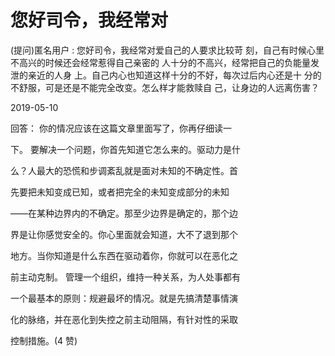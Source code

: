 # 您好司令，我经常对

(提问)匿名用户 : 您好司令，我经常对爱自己的人要求比较苛 刻，自己有时候心里不高兴的时候还会经常惹得自己亲密的 人十分的不高兴，经常把自己的负能量发泄的亲近的人身 上。自己内心也知道这样十分的不好，每次过后内心还是十 分的不舒服，可是还是不能完全改变。怎么样才能救赎自 己，让身边的人远离伤害？

2019-05-10

回答： 你的情况应该在这篇文章里面写了，你再仔细读一

下。 要解决一个问题，你首先知道它怎么来的。驱动力是什

么？人最大的恐慌和步调紊乱就是面对未知的不确定性。首

先要把未知变成已知，或者把完全的未知变成部分的未知

——在某种边界内的不确定。那至少边界是确定的，那个边

界是让你感觉安全的。你心里面就会知道，大不了退到那个

地方。当你知道是什么东西在驱动着你，你就可以在恶化之

前主动克制。 管理一个组织，维持一种关系，为人处事都有

一个最基本的原则：规避最坏的情况。就是先搞清楚事情演

化的脉络，并在恶化到失控之前主动阻隔，有针对性的采取

控制措施。(4 赞)